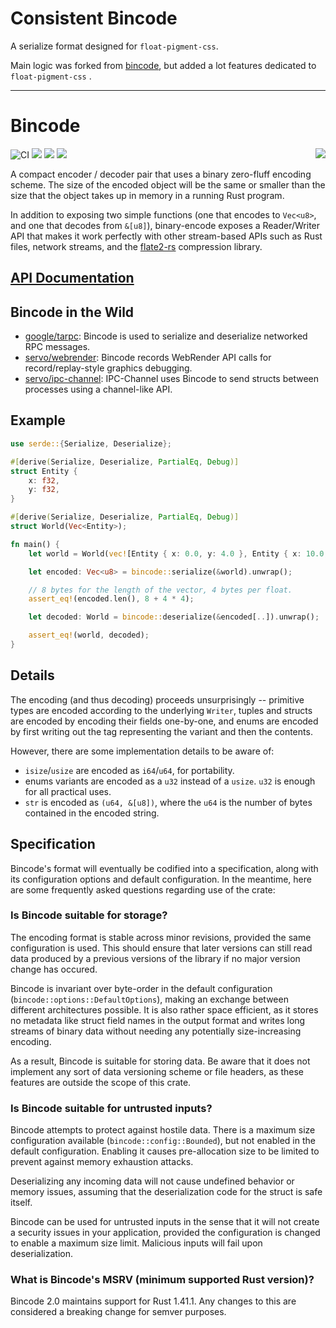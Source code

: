 # Consistent Bincode

A serialize format designed for `float-pigment-css`.

Main logic was forked from [bincode](https://github.com/bincode-org/bincode), but added a lot features dedicated to `float-pigment-css` .

------

# Bincode

<img align="right" src="./logo.png" />

![CI](https://github.com/bincode-org/bincode/workflows/CI/badge.svg)
[![](https://meritbadge.herokuapp.com/bincode)](https://crates.io/crates/bincode)
[![](https://img.shields.io/badge/license-MIT-blue.svg)](https://opensource.org/licenses/MIT)
[![](https://img.shields.io/badge/bincode-rustc_1.41.1+-lightgray.svg)](https://blog.rust-lang.org/2020/06/18/Rust.1.44.1.html)

A compact encoder / decoder pair that uses a binary zero-fluff encoding scheme.
The size of the encoded object will be the same or smaller than the size that
the object takes up in memory in a running Rust program.

In addition to exposing two simple functions
(one that encodes to `Vec<u8>`, and one that decodes from `&[u8]`),
binary-encode exposes a Reader/Writer API that makes it work
perfectly with other stream-based APIs such as Rust files, network streams,
and the [flate2-rs](https://github.com/rust-lang/flate2-rs) compression
library.

## [API Documentation](https://docs.rs/bincode/)

## Bincode in the Wild

* [google/tarpc](https://github.com/google/tarpc): Bincode is used to serialize and deserialize networked RPC messages.
* [servo/webrender](https://github.com/servo/webrender): Bincode records WebRender API calls for record/replay-style graphics debugging.
* [servo/ipc-channel](https://github.com/servo/ipc-channel): IPC-Channel uses Bincode to send structs between processes using a channel-like API.

## Example

```rust
use serde::{Serialize, Deserialize};

#[derive(Serialize, Deserialize, PartialEq, Debug)]
struct Entity {
    x: f32,
    y: f32,
}

#[derive(Serialize, Deserialize, PartialEq, Debug)]
struct World(Vec<Entity>);

fn main() {
    let world = World(vec![Entity { x: 0.0, y: 4.0 }, Entity { x: 10.0, y: 20.5 }]);

    let encoded: Vec<u8> = bincode::serialize(&world).unwrap();

    // 8 bytes for the length of the vector, 4 bytes per float.
    assert_eq!(encoded.len(), 8 + 4 * 4);

    let decoded: World = bincode::deserialize(&encoded[..]).unwrap();

    assert_eq!(world, decoded);
}
```

## Details

The encoding (and thus decoding) proceeds unsurprisingly -- primitive
types are encoded according to the underlying `Writer`, tuples and
structs are encoded by encoding their fields one-by-one, and enums are
encoded by first writing out the tag representing the variant and
then the contents.

However, there are some implementation details to be aware of:

* `isize`/`usize` are encoded as `i64`/`u64`, for portability.
* enums variants are encoded as a `u32` instead of a `usize`.
  `u32` is enough for all practical uses.
* `str` is encoded as `(u64, &[u8])`, where the `u64` is the number of
  bytes contained in the encoded string.

## Specification

Bincode's format will eventually be codified into a specification, along with
its configuration options and default configuration. In the meantime, here are
some frequently asked questions regarding use of the crate:

### Is Bincode suitable for storage?

The encoding format is stable across minor revisions, provided the same
configuration is used. This should ensure that later versions can still read
data produced by a previous versions of the library if no major version change
has occured.

Bincode is invariant over byte-order in the default configuration
(`bincode::options::DefaultOptions`), making an exchange between different
architectures possible. It is also rather space efficient, as it stores no
metadata like struct field names in the output format and writes long streams of
binary data without needing any potentially size-increasing encoding.

As a result, Bincode is suitable for storing data. Be aware that it does not
implement any sort of data versioning scheme or file headers, as these
features are outside the scope of this crate.

### Is Bincode suitable for untrusted inputs?

Bincode attempts to protect against hostile data. There is a maximum size
configuration available (`bincode::config::Bounded`), but not enabled in the
default configuration. Enabling it causes pre-allocation size to be limited to
prevent against memory exhaustion attacks.

Deserializing any incoming data will not cause undefined behavior or memory
issues, assuming that the deserialization code for the struct is safe itself.

Bincode can be used for untrusted inputs in the sense that it will not create a
security issues in your application, provided the configuration is changed to enable a
maximum size limit. Malicious inputs will fail upon deserialization.

### What is Bincode's MSRV (minimum supported Rust version)?

Bincode 2.0 maintains support for Rust 1.41.1. Any changes to this are considered a breaking change for semver purposes.

